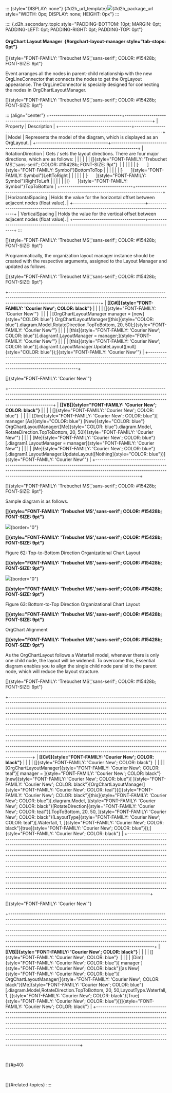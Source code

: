 ::: {style="DISPLAY: none"}
[](ms-xhelp:///?Id=d2h_url_template){#d2h_url_template}![](!package_url!){#d2h_package_url style="WIDTH: 0px; DISPLAY: none; HEIGHT: 0px"}
:::

:::: {.d2h_secondary_topic style="PADDING-BOTTOM: 10pt; MARGIN: 0pt; PADDING-LEFT: 0pt; PADDING-RIGHT: 0pt; PADDING-TOP: 0pt"}
#### OrgChart Layout Manager  {#orgchart-layout-manager style="tab-stops: 0pt"}

[]{style="FONT-FAMILY: 'Trebuchet MS','sans-serif'; COLOR: #15428b; FONT-SIZE: 9pt"} 

Event arranges all the nodes in parent-child relationship with the new OrgLineConnector that connects the nodes to get the OrgLayout appearance. The OrgLineConnector is specially designed for connecting the nodes in OrgChartLayoutManager.

[]{style="FONT-FAMILY: 'Trebuchet MS','sans-serif'; COLOR: #15428b; FONT-SIZE: 9pt"} 

::: {align="center"}
+-----------------------------------+-------------------------------------------------------------------------------------------+
| Property                          | Description                                                                               |
+-----------------------------------+-------------------------------------------------------------------------------------------+
| Model                             | Represents the model of the diagram, which is displayed as an OrgLayout.                  |
+-----------------------------------+-------------------------------------------------------------------------------------------+
| RotationDirection                 | Gets / sets the layout directions. There are four major directions, which are as follows: |
|                                   |                                                                                           |
|                                   | []{style="FONT-FAMILY: 'Trebuchet MS','sans-serif'; COLOR: #15428b; FONT-SIZE: 9pt"}      |
|                                   |                                                                                           |
|                                   | [·      ]{style="FONT-FAMILY: Symbol"}BottomToTop                                         |
|                                   |                                                                                           |
|                                   | [·      ]{style="FONT-FAMILY: Symbol"}LeftToRight                                         |
|                                   |                                                                                           |
|                                   | [·      ]{style="FONT-FAMILY: Symbol"}RightToLeft                                         |
|                                   |                                                                                           |
|                                   | [·      ]{style="FONT-FAMILY: Symbol"}TopToBottom                                         |
+-----------------------------------+-------------------------------------------------------------------------------------------+
| HorizontalSpacing                 | Holds the value for the horizontal offset between adjacent nodes (float value).           |
+-----------------------------------+-------------------------------------------------------------------------------------------+
| VerticalSpacing                   | Holds the value for the vertical offset between adjacent nodes (float value).             |
+-----------------------------------+-------------------------------------------------------------------------------------------+
:::

[]{style="FONT-FAMILY: 'Trebuchet MS','sans-serif'; COLOR: #15428b; FONT-SIZE: 9pt"} 

Programmatically, the organization layout manager instance should be created with the respective arguments, assigned to the Layout Manager and updated as follows.

[]{style="FONT-FAMILY: 'Trebuchet MS','sans-serif'; COLOR: #15428b; FONT-SIZE: 9pt"} 

+--------------------------------------------------------------------------------------------------------------------------------------------------------------------------------------------------------+
| **[\[C#\]]{style="FONT-FAMILY: 'Courier New'; COLOR: black"}**                                                                                                                                         |
|                                                                                                                                                                                                        |
| []{style="FONT-FAMILY: 'Courier New'"}                                                                                                                                                                 |
|                                                                                                                                                                                                        |
| [OrgChartLayoutManager manager = [new]{style="COLOR: blue"} OrgChartLayoutManager([this]{style="COLOR: blue"}.diagram.Model,RotateDirection.TopToBottom, 20, 50);]{style="FONT-FAMILY: 'Courier New'"} |
|                                                                                                                                                                                                        |
| [this]{style="FONT-FAMILY: 'Courier New'; COLOR: blue"}[.diagram1.LayoutManager = manager;]{style="FONT-FAMILY: 'Courier New'"}                                                                        |
|                                                                                                                                                                                                        |
| [this]{style="FONT-FAMILY: 'Courier New'; COLOR: blue"}[.diagram1.LayoutManager.UpdateLayout([null]{style="COLOR: blue"});]{style="FONT-FAMILY: 'Courier New'"}                                        |
+--------------------------------------------------------------------------------------------------------------------------------------------------------------------------------------------------------+

[]{style="FONT-FAMILY: 'Courier New'"} 

+---------------------------------------------------------------------------------------------------------------------------------------------------------------------------------------------------------------------------------------------------------------+
| **[\[VB\]]{style="FONT-FAMILY: 'Courier New'; COLOR: black"}**                                                                                                                                                                                                |
|                                                                                                                                                                                                                                                               |
| []{style="FONT-FAMILY: 'Courier New'; COLOR: blue"}                                                                                                                                                                                                           |
|                                                                                                                                                                                                                                                               |
| [Dim]{style="FONT-FAMILY: 'Courier New'; COLOR: blue"}[ manager [As]{style="COLOR: blue"} [New]{style="COLOR: blue"} OrgChartLayoutManager([Me]{style="COLOR: blue"}.diagram.Model, RotateDirection.TopToBottom, 20, 50)]{style="FONT-FAMILY: 'Courier New'"} |
|                                                                                                                                                                                                                                                               |
| [Me]{style="FONT-FAMILY: 'Courier New'; COLOR: blue"}[.diagram1.LayoutManager = manager]{style="FONT-FAMILY: 'Courier New'"}                                                                                                                                  |
|                                                                                                                                                                                                                                                               |
| [Me]{style="FONT-FAMILY: 'Courier New'; COLOR: blue"}[.diagram1.LayoutManager.UpdateLayout([Nothing]{style="COLOR: blue"})]{style="FONT-FAMILY: 'Courier New'"}                                                                                               |
+---------------------------------------------------------------------------------------------------------------------------------------------------------------------------------------------------------------------------------------------------------------+

[]{style="FONT-FAMILY: 'Trebuchet MS','sans-serif'; COLOR: #15428b; FONT-SIZE: 9pt"} 

Sample diagram is as follows.

**[]{style="FONT-FAMILY: 'Trebuchet MS','sans-serif'; COLOR: #15428b; FONT-SIZE: 9pt"}** 

![](ImagesExt/image87_64.png){border="0"}

**[]{style="FONT-FAMILY: 'Trebuchet MS','sans-serif'; COLOR: #15428b; FONT-SIZE: 9pt"}** 

Figure 62: Top-to-Bottom Direction Organizational Chart Layout

**[]{style="FONT-FAMILY: 'Trebuchet MS','sans-serif'; COLOR: #15428b; FONT-SIZE: 9pt"}** 

![](ImagesExt/image87_65.png){border="0"}

**[]{style="FONT-FAMILY: 'Trebuchet MS','sans-serif'; COLOR: #15428b; FONT-SIZE: 9pt"}** 

Figure 63: Bottom-to-Top Direction Organizational Chart Layout

**[]{style="FONT-FAMILY: 'Trebuchet MS','sans-serif'; COLOR: #15428b; FONT-SIZE: 9pt"}** 

OrgChart Alignment

**[]{style="FONT-FAMILY: 'Trebuchet MS','sans-serif'; COLOR: #15428b; FONT-SIZE: 9pt"}** 

As the OrgChartLayout follows a Waterfall model, whenever there is only one child node, the layout will be widened. To overcome this, Essential diagram enables you to align the single child node parallel to the parent node, which will reduce the layout structure.

[]{style="FONT-FAMILY: 'Trebuchet MS','sans-serif'; COLOR: #15428b; FONT-SIZE: 9pt"} 

+-----------------------------------------------------------------------------------------------------------------------------------------------------------------------------------------------------------------------------------------------------------------------------------------------------------------------------------------------------------------------------------------------------------------------------------------------------------------------------------------------------------------------------------------------------------------------------------------------------------------------------------------------------------------------------------------------------------------------------------------------------------------------------------------------------------------------------------------------------------------------------------------------------+
| **[\[C#\]]{style="FONT-FAMILY: 'Courier New'; COLOR: black"}**                                                                                                                                                                                                                                                                                                                                                                                                                                                                                                                                                                                                                                                                                                                                                                                                                                      |
|                                                                                                                                                                                                                                                                                                                                                                                                                                                                                                                                                                                                                                                                                                                                                                                                                                                                                                     |
| []{style="FONT-FAMILY: 'Courier New'; COLOR: black"}                                                                                                                                                                                                                                                                                                                                                                                                                                                                                                                                                                                                                                                                                                                                                                                                                                                |
|                                                                                                                                                                                                                                                                                                                                                                                                                                                                                                                                                                                                                                                                                                                                                                                                                                                                                                     |
| [OrgChartLayoutManager]{style="FONT-FAMILY: 'Courier New'; COLOR: teal"}[ manager = ]{style="FONT-FAMILY: 'Courier New'; COLOR: black"}[new]{style="FONT-FAMILY: 'Courier New'; COLOR: blue"}[ ]{style="FONT-FAMILY: 'Courier New'; COLOR: black"}[OrgChartLayoutManager]{style="FONT-FAMILY: 'Courier New'; COLOR: teal"}[(]{style="FONT-FAMILY: 'Courier New'; COLOR: black"}[this]{style="FONT-FAMILY: 'Courier New'; COLOR: blue"}[.diagram.Model, ]{style="FONT-FAMILY: 'Courier New'; COLOR: black"}[RotateDirection]{style="FONT-FAMILY: 'Courier New'; COLOR: teal"}[.TopToBottom, 20, 50, ]{style="FONT-FAMILY: 'Courier New'; COLOR: black"}[LayoutType]{style="FONT-FAMILY: 'Courier New'; COLOR: teal"}[.Waterfall, 1, ]{style="FONT-FAMILY: 'Courier New'; COLOR: black"}[true]{style="FONT-FAMILY: 'Courier New'; COLOR: blue"}[);]{style="FONT-FAMILY: 'Courier New'; COLOR: black"} |
+-----------------------------------------------------------------------------------------------------------------------------------------------------------------------------------------------------------------------------------------------------------------------------------------------------------------------------------------------------------------------------------------------------------------------------------------------------------------------------------------------------------------------------------------------------------------------------------------------------------------------------------------------------------------------------------------------------------------------------------------------------------------------------------------------------------------------------------------------------------------------------------------------------+

[]{style="FONT-FAMILY: 'Courier New'"} 

+----------------------------------------------------------------------------------------------------------------------------------------------------------------------------------------------------------------------------------------------------------------------------------------------------------------------------------------------------------------------------------------------------------------------------------------------------------------------------------------------------------------------------------------------------------+
| **[\[VB\]]{style="FONT-FAMILY: 'Courier New'; COLOR: black"}**                                                                                                                                                                                                                                                                                                                                                                                                                                                                                           |
|                                                                                                                                                                                                                                                                                                                                                                                                                                                                                                                                                          |
| []{style="FONT-FAMILY: 'Courier New'; COLOR: blue"}                                                                                                                                                                                                                                                                                                                                                                                                                                                                                                      |
|                                                                                                                                                                                                                                                                                                                                                                                                                                                                                                                                                          |
| [Dim]{style="FONT-FAMILY: 'Courier New'; COLOR: blue"}[ manager ]{style="FONT-FAMILY: 'Courier New'; COLOR: black"}[as New]{style="FONT-FAMILY: 'Courier New'; COLOR: blue"}[ OrgChartLayoutManager(]{style="FONT-FAMILY: 'Courier New'; COLOR: black"}[Me]{style="FONT-FAMILY: 'Courier New'; COLOR: blue"}[.diagram.Model,RotateDirection.TopToBottom, 20, 50,LayoutType.Waterfall, 1, ]{style="FONT-FAMILY: 'Courier New'; COLOR: black"}[True]{style="FONT-FAMILY: 'Courier New'; COLOR: blue"}[)]{style="FONT-FAMILY: 'Courier New'; COLOR: black"} |
+----------------------------------------------------------------------------------------------------------------------------------------------------------------------------------------------------------------------------------------------------------------------------------------------------------------------------------------------------------------------------------------------------------------------------------------------------------------------------------------------------------------------------------------------------------+

 

[]{#p40} 

 

[]{#related-topics}
::::
